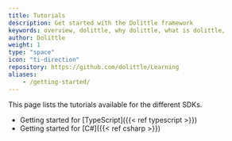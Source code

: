 ```yaml
---
title: Tutorials
description: Get started with the Dolittle framework
keywords: overview, dolittle, why dolittle, what is dolittle, 
author: Dolittle
weight: 1
type: "space"
icon: "ti-direction"
repository: https://github.com/dolittle/Learning
aliases:
    - /getting-started/
---
```

This page lists the tutorials available for the different SDKs.

- Getting started for [TypeScript]({{< ref typescript >}})
- Getting started for [C#]({{< ref csharp >}})

<!-- Dolittle is an open-source, decentralized, distributed and event-driven microservice framework. The framework has been designed to build Line of Business applications without sacrificing architectural quality, code quality, maintainability or scalability.

### Event-Driven Architecture
Dolittle is based on an [Event-Driven Architecture] (https://en.wikipedia.org/wiki/Event-driven_architecture) (EDA). This is an approach to system/application design that focusses on handling, sending, processing and persisting events. An event is defined as “something interesting that has happened in a system” and most usually represents a state change or a notification.

EDA promotes loose coupling because the producers of events do not know about subscribers that are listening to this event. This makes an Event-Driven Architecture more suited to today’s distributed applications than the traditional request-response model.

### Microservice
At the heart of Dolittle sits the notion of decoupling. This makes it possible to take a system and break it into small focused components
that can be assembled together in any way one wants to. This is at the core of what is referred to as
[Microservices](https://en.wikipedia.org/wiki/Microservices). The ability to break up the software into smaller more digestable components, makes software written with Dolittle easier to understand and maintain. When writing software in a decoupled manner, one gets the
opportunity of composing it back together however one sees fit. You could compose it back in one application running inside a single
process, or you could spread it across a cluster. It really is a deployment choice once the software is giving you this freedom.
When it is broken up you get the benefit of scaling each individual piece on its own, rather than scaling the monolith
equally across a number of machines. This gives a higher density, better resource utilization and ultimately better cost
control. -->
